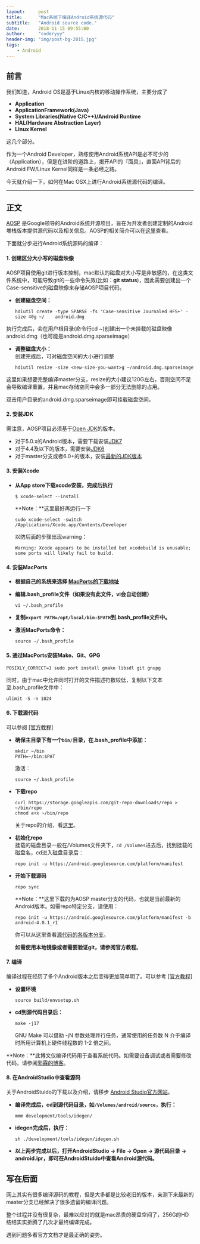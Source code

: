 ```yaml
---
layout:     post
title:      "Mac系统下编译Android系统源代码"
subtitle:   "Android source code."
date:       2018-11-15 09:55:00
author:     "coderyyy"
header-img: "img/post-bg-2015.jpg"
tags:
    - Android
---
```


## 前言
我们知道，Android OS是基于Linux内核的移动操作系统，主要分成了

* **Application**
* **ApplicationFramework(Java)**
* **System Libraries(Native C/C++)/Android Runtime**
* **HAL(Hardware Abstraction Layer)**
* **Linux Kernel**

这几个部分。

作为一个Android Developer，熟练使用Android系统API是必不可少的（Application），但是在进阶的道路上，揭开API的『面具』，直面API背后的Android FW/Linux Kernel同样是一条必经之路。

今天就介绍一下，如何在Mac OSX上进行Android系统源代码的编译。

---

## 正文
[AOSP](https://android.googlesource.com/) 是Google领导的Android系统开源项目，旨在为开发者创建定制的Android堆栈版本提供源代码以及相关信息。AOSP的相关简介可以在[这里](https://source.android.com/source/index.html)查看。

下面就分步进行Android系统源码的编译：

#### 1. 创建区分大小写的磁盘映像
AOSP项目使用git进行版本控制，mac默认的磁盘对大小写是非敏感的，在这类文件系统中，可能导致git的一些命令失效(比如：**git status**)，因此需要创建出一个Case-sensitive的磁盘映像来存储AOSP项目代码。

* **创建磁盘空间：**

	```
	hdiutil create -type SPARSE -fs 'Case-sensitive Journaled HFS+' -size 40g ~/	android.dmg
	```
执行完成后，会在用户根目录(命令行cd ~)创建出一个未挂载的磁盘映像android.dmg（也可能是android.dmg.sparseimage）  

* **调整磁盘大小：**  
创建完成后，可对磁盘空间的大小进行调整
  
	```
	hdiutil resize -size <new-size-you-want>g ~/android.dmg.sparseimage
	```  

这里如果想要完整编译master分支，resize的大小建议120G左右，否则空间不足会导致编译重置，并且mac存储空间中会多一部分无法删除的占用。

双击用户目录的android.dmg.sparseimage即可挂载磁盘空间。

#### 2. 安装JDK
需注意，AOSP项目必须基于[Open JDK](http://openjdk.java.net/)的版本。

* 对于5.0.x的Android版本，需要下载安装[JDK7](https://www.oracle.com/technetwork/java/javase/downloads/java-archive-downloads-javase7-521261.html#jdk-7u71-oth-JPR)
* 对于4.4及以下的版本，需要安装[JDK6](https://support.apple.com/kb/dl1572?locale=zh_CN)
* 对于master分支或者6.0+的版本，安装[最新的JDK版本](https://www.oracle.com/technetwork/java/javase/downloads/java-archive-javase8-2177648.html#jdk-8u45-oth-JPR)

#### 3. 安装Xcode
* **从App store下载xcode安装，完成后执行**  

	```
	$ xcode-select --install
	```

	**Note：**这里最好再运行一下  
	
	```
	sudo xcode-select -switch /Applications/Xcode.app/Contents/Developer
	``` 
 
	以防后面的步骤出现warning：  
	
	```
	Warning: Xcode appears to be installed but xcodebuild is unusable; some ports will likely fail to build.
	```

#### 4. 安装MacPorts
* **根据自己的系统来选择 [MacPorts的下载地址](https://www.macports.org/install.php)**  
  
* **编辑.bash_profile文件（如果没有此文件，vi会自动创建）**
  
	```
	vi ~/.bash_profile
	```

* **复制`export PATH=/opt/local/bin:$PATH`到.bash_profile文件中。**

* **激活MacPorts命令：**  

	```
	source ~/.bash_profile
	```

#### 5. 通过MacPorts安装Make、Git、GPG
```
POSIXLY_CORRECT=1 sudo port install gmake libsdl git gnupg
```  

同时，由于mac中允许同时打开的文件描述符数较低，复制以下文本至.bash_profile文件中：  

```
ulimit -S -n 1024
```

#### 6. 下载源代码
可以参阅 [[官方教程]](https://source.android.com/setup/downloading)  

* **确保主目录下有一个`bin/`目录，在.bash_profile中添加：**  
   
   ```
   mkdir ~/bin
   PATH=~/bin:$PAT
   ```
   激活：
   
   ```
   source ~/.bash_profile
   ```
* **下载repo** 
	  
	```
	curl https://storage.googleapis.com/git-repo-downloads/repo > ~/bin/repo
	chmod a+x ~/bin/repo
	```
	
	关于repo的介绍，看[这里](https://source.android.com/setup/developing.html)。
* **初始化repo**  
	挂载的磁盘目录一般在/Volumes文件夹下，`cd /Volumes`进去后，找到挂载的磁盘名，cd进入磁盘目录后：
	  
	```
	repo init -u https://android.googlesource.com/platform/manifest
	```
* **开始下载源码**
	
	```
	repo sync
	```
	**Note：**这里下载的为AOSP master分支的代码，也就是当前最新的Android版本。如需repo特定分支，请使用：
	  
	```
	repo init -u https://android.googlesource.com/platform/manifest -b android-4.0.1_r1
	```
	你可以从这里查看[源代码的各版本分支](https://source.android.com/setup/build-numbers.html#source-code-tags-and-builds)。
	  
	**如需使用本地镜像或者需要验证git，请参阅官方教程**。

#### 7. 编译
编译过程在经历了多个Android版本之后变得更加简单明了。可以参考 [[官方教程]](https://source.android.com/source/initializing.html)

* **设置环境**

	```
	source build/envsetup.sh
	```
* **cd到源代码目录后：**
	
	```
	make -j17
	```
	GNU Make 可以借助 -jN 参数处理并行任务，通常使用的任务数 N 介于编译时所用计算机上硬件线程数的 1-2 倍之间。
	
**Note：**此博文仅编译代码用于查看系统代码。如需要设备调试或者需要修改代码，请参阅[郭霖的博客](https://blog.csdn.net/c10wtiybq1ye3/article/details/78591019)。

#### 8. 在AndroidStudio中查看源码
关于AndroidStuido的下载以及介绍，请移步 [Android Studio官方网站](https://developer.android.com/studio/)。

* **编译完成后，cd到源代码目录，如`/Volumes/android/source`，执行：**

	```
	mmm development/tools/idegen/
	```
* **idegen完成后，执行：**

	```
	sh ./development/tools/idegen/idegen.sh
	```
* **以上两步完成以后，打开AndroidStudio -> File -> Open -> 源代码目录 -> android.ipr，即可在AndroidStuido中查看Android源代码。**

## 写在后面
网上其实有很多编译源码的教程，但是大多都是比较老旧的版本，亲测下来最新的master分支已经解决了很多遗留的编译问题。

整个过程并没有很复杂，最难以应对的就是mac昂贵的硬盘空间了，256G的HD结结实实折腾了几次才最终编译完成。

遇到问题多看官方文档才是最正确的姿势。





